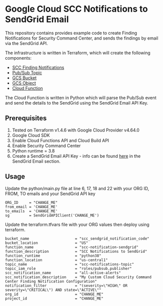 # Google Cloud SCC Notifications to SendGrid Email

This repository contains provides example code to create Finding Notifications for Security Command Center, and sends the findings by email via the SendGrid API.

The infrastructure is written in Terraform, which will create the following components:

- [SCC Finding Notifications](https://cloud.google.com/security-command-center/docs/how-to-notifications)
- [Pub/Sub Topic](https://cloud.google.com/pubsub)
- [GCS Bucket](https://cloud.google.com/storage/docs/creating-buckets)
- [GCS Object](https://cloud.google.com/storage/docs/json_api/v1/objects)
- [Cloud Function](https://cloud.google.com/functions)

The Cloud Function is written in Python which will parse the Pub/Sub event and send the details to the SendGrid using the SendGrid Email API Key.

## Prerequisites 

1. Tested on Terraform v1.4.6 with Google Cloud Provider v4.64.0
2. Google Cloud SDK
3. Enable Cloud Functions API and Cloud Build API
4. Enable Security Command Center
5. Python runtime = 3.8
6. Create a SendGrid Email API Key - info can be found [here](https://cloud.google.com/security-command-center/docs/how-to-enable-real-time-notifications#setting_up_a_messaging_app) in the SendGrid Email section.


## Usage

Update the python/main.py file at line 6, 17, 18 and 22 with your ORG ID, FROM, TO emails and your SendGrid API key
```
ORG_ID     = "CHANGE_ME"
from_email = 'CHANGE_ME'
to_emails  = 'CHANGE_ME'
sg         = SendGridAPIClient('CHANGE_ME')
```

Update the terraform.tfvars file with your ORG values then deploy using terraform.

```
bucket_name                     = "scc_sendgrid_notification_code"
bucket_location                 = "US"
function_name                   = "scc-notification-sendgrid"
function_description            = "SCC Notifications to SendGrid"
function_runtime                = "python38"
function_location               = "us-central1"
topic_name                      = "scc-notifications-topic"    
topic_iam_role                  = "roles/pubsub.publisher"
scc_notification_name           = "all-active-alerts"    
scc_notification_description    = "My Custom Cloud Security Command Center Finding Notification Configuration"
notification_filter             = "(severity=\"HIGH\" OR severity=\"CRITICAL\") AND state=\"ACTIVE\""
org_id                          = "CHANGE_ME"
project_id                      = "CHANGE_ME"

```